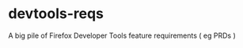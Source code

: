 devtools-reqs
=============

A big pile of Firefox Developer Tools feature requirements ( eg PRDs )
